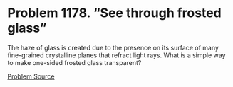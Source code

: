 # Problem 1178. “See through frosted glass”

The haze of glass is created due to the presence on its surface of many fine-grained crystalline planes that refract light rays. What is a simple way to make one-sided frosted glass transparent?

[Problem Source](https://www.trizland.ru/tasks/5629/)